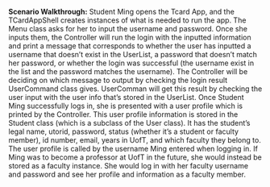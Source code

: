 **Scenario Walkthrough:**
Student Ming opens the Tcard App, and the TCardAppShell creates instances of what is needed to run the app. The Menu class asks for her to input the username and password. Once she inputs them, the Controller will run the login with the inputted information and print a message that corresponds to whether the user has inputted a username that doesn’t exist in the UserList, a password that doesn’t match her password, or whether the login was successful (the username exist in the list and the password matches the username). The Controller will be deciding on which message to output by checking the login result UserCommand class gives. UserComman will get this result by checking the user input with the user info that’s stored in the UserList.
Once Student Ming successfully logs in, she is presented with a user profile which is printed by the Controller. This user profile information is stored in the Student class (which is a subclass of the User class). It has the student’s legal name, utorid, password, status (whether it’s a student or faculty member), id number, email, years in UofT, and which faculty they belong to. The user profile is called by the username Ming entered when logging in. If Ming was to become a professor at UofT in the future, she would instead be stored as a faculty instance. She would log in with her faculty username and password and see her profile and information as a faculty member.
